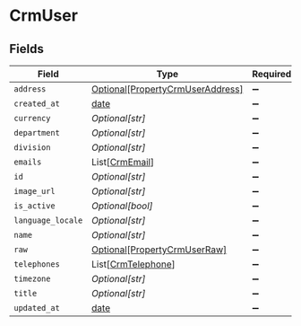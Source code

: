 # CrmUser


## Fields

| Field                                                                             | Type                                                                              | Required                                                                          | Description                                                                       |
| --------------------------------------------------------------------------------- | --------------------------------------------------------------------------------- | --------------------------------------------------------------------------------- | --------------------------------------------------------------------------------- |
| `address`                                                                         | [Optional[PropertyCrmUserAddress]](../../models/shared/propertycrmuseraddress.md) | :heavy_minus_sign:                                                                | N/A                                                                               |
| `created_at`                                                                      | [date](https://docs.python.org/3/library/datetime.html#date-objects)              | :heavy_minus_sign:                                                                | N/A                                                                               |
| `currency`                                                                        | *Optional[str]*                                                                   | :heavy_minus_sign:                                                                | N/A                                                                               |
| `department`                                                                      | *Optional[str]*                                                                   | :heavy_minus_sign:                                                                | N/A                                                                               |
| `division`                                                                        | *Optional[str]*                                                                   | :heavy_minus_sign:                                                                | N/A                                                                               |
| `emails`                                                                          | List[[CrmEmail](../../models/shared/crmemail.md)]                                 | :heavy_minus_sign:                                                                | N/A                                                                               |
| `id`                                                                              | *Optional[str]*                                                                   | :heavy_minus_sign:                                                                | N/A                                                                               |
| `image_url`                                                                       | *Optional[str]*                                                                   | :heavy_minus_sign:                                                                | N/A                                                                               |
| `is_active`                                                                       | *Optional[bool]*                                                                  | :heavy_minus_sign:                                                                | N/A                                                                               |
| `language_locale`                                                                 | *Optional[str]*                                                                   | :heavy_minus_sign:                                                                | N/A                                                                               |
| `name`                                                                            | *Optional[str]*                                                                   | :heavy_minus_sign:                                                                | N/A                                                                               |
| `raw`                                                                             | [Optional[PropertyCrmUserRaw]](../../models/shared/propertycrmuserraw.md)         | :heavy_minus_sign:                                                                | N/A                                                                               |
| `telephones`                                                                      | List[[CrmTelephone](../../models/shared/crmtelephone.md)]                         | :heavy_minus_sign:                                                                | N/A                                                                               |
| `timezone`                                                                        | *Optional[str]*                                                                   | :heavy_minus_sign:                                                                | N/A                                                                               |
| `title`                                                                           | *Optional[str]*                                                                   | :heavy_minus_sign:                                                                | N/A                                                                               |
| `updated_at`                                                                      | [date](https://docs.python.org/3/library/datetime.html#date-objects)              | :heavy_minus_sign:                                                                | N/A                                                                               |